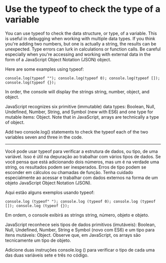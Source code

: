 # Use the typeof to check the type of a variable

You can use typeof to check the data structure, or type, of a variable. This is useful in debugging when working with multiple data types. If you think you're adding two numbers, but one is actually a string, the results can be unexpected. Type errors can lurk in calculations or function calls. Be careful especially when you're accessing and working with external data in the form of a JavaScript Object Notation (JSON) object.

Here are some examples using typeof:

`console.log(typeof "");
console.log(typeof 0);
console.log(typeof []);
console.log(typeof {});`

In order, the console will display the strings string, number, object, and object.

JavaScript recognizes six primitive (immutable) data types: Boolean, Null, Undefined, Number, String, and Symbol (new with ES6) and one type for mutable items: Object. Note that in JavaScript, arrays are technically a type of object.

Add two console.log() statements to check the typeof each of the two variables seven and three in the code.

---

Você pode usar typeof para verificar a estrutura de dados, ou tipo, de uma variável. Isso é útil na depuração ao trabalhar com vários tipos de dados. Se você pensa que está adicionando dois números, mas um é na verdade uma string, os resultados podem ser inesperados. Erros de tipo podem se esconder em cálculos ou chamadas de função. Tenha cuidado especialmente ao acessar e trabalhar com dados externos na forma de um objeto JavaScript Object Notation (JSON).

Aqui estão alguns exemplos usando typeof:

`console.log (typeof" ");
console.log (typeof 0);
console.log (typeof []);
console.log (typeof {}); `

Em ordem, o console exibirá as strings string, número, objeto e objeto.

JavaScript reconhece seis tipos de dados primitivos (imutáveis): Boolean, Null, Undefined, Number, String e Symbol (novo com ES6) e um tipo para itens mutáveis: Object. Observe que, em JavaScript, os arrays são tecnicamente um tipo de objeto.

Adicione duas instruções console.log () para verificar o tipo de cada uma das duas variáveis sete e três no código. 
